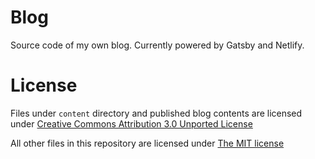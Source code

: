 Blog
=====

Source code of my own blog. Currently powered by Gatsby and Netlify.

# License

Files under `content` directory and published blog contents are licensed under [Creative Commons Attribution 3.0 Unported License](http://creativecommons.org/licenses/by/3.0/)

All other files in this repository are licensed under [The MIT license](./LICENSE-MIT)
